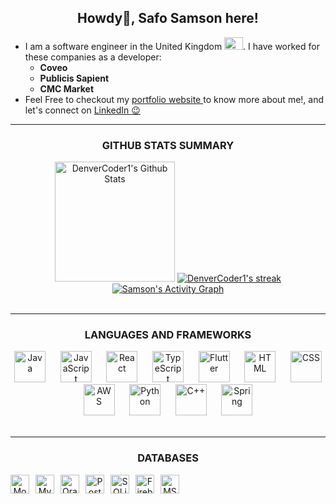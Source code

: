 <h2 align="center"> Howdy👋, Safo Samson here! </h2>

* I am a software engineer in the United Kingdom <img src="https://upload.wikimedia.org/wikipedia/en/a/ae/Flag_of_the_United_Kingdom.svg" alt="UK Flag" width="30" height="20" />. I have worked for these companies as a developer:
  * <b>Coveo</b>
  * <b>Publicis Sapient</b> 
  * <b>CMC Market</b>
* Feel Free to checkout my <a href="https://safosamson.me/about" target="_blank"> portfolio website </a> to know more about me!, and let's connect on <a href="https://www.linkedin.com/in/safosamson/" target="_blank"> LinkedIn 😉</a>

<!--
  <a href="https://github.com/Safo-Samson?tab=repositories&sort=stargazers">
    <img alt="total stars" title="Total stars on GitHub" src="https://custom-icon-badges.demolab.com/github/stars/Safo-Samson?color=55960c&style=for-the-badge&labelColor=488207&logo=star"/></a>
  <a href="https://github.com/Safo-Samson?tab=followers">
    <img alt="followers" title="Follow me on Github" src="https://custom-icon-badges.demolab.com/github/followers/Safo-Samson?color=236ad3&labelColor=1155ba&style=for-the-badge&logo=person-add&label=Follow&logoColor=white"/></a>
  <a href="https://github.com/Safo-Samson/Simple-View-Counter">
    <img alt="views" title="GitHub profile views" src="https://freshidea.com/jonah/app/DenverCoder1-profile-views"/></a>
-->
---
  

<h3 align="center">GITHUB STATS SUMMARY</h3>
<div align="center">
  <a href="https://github.com/anuraghazra/github-readme-stats"><img alt="DenverCoder1's Github Stats" src="https://denvercoder1-github-readme-stats.vercel.app/api/?username=Safo-Samson&show_icons=true&include_all_commits=true&count_private=true&theme=react&hide_border=true&bg_color=1F222E&title_color=F85D7F&icon_color=F8D866&rank_icon=github" height="192px" /></a>
  <a href="https://github.com/DenverCoder1/github-readme-streak-stats">    <img title="🔥 Get streak stats for your profile at git.io/streak-stats" alt="DenverCoder1's streak" src="https://github-readme-streak-stats-9m8ugfa77-denvercoder1.vercel.app/?user=Safo-Samson&theme=monokai-metallian&hide_border=true" /></a>
   <a href="https://github.com/ashutosh00710/github-readme-activity-graph"><img alt="Samson's Activity Graph" src="https://github-readme-activity-graph.vercel.app/graph/?username=Safo-Samson&bg_color=1F222E&color=F8D866&line=F85D7F&point=FFFFFF&hide_border=true" /></a>

</div>

  <br/>

---
<h3 align="center">LANGUAGES AND FRAMEWORKS</h3>

<div align="center">
  <img alt="Java" width="50px" src="https://cdn.jsdelivr.net/gh/devicons/devicon@latest/icons/java/java-original-wordmark.svg"/> &nbsp;&nbsp;&nbsp;&nbsp;
  <img alt="JavaScript" width="50px" src="https://cdn.jsdelivr.net/gh/devicons/devicon@latest/icons/javascript/javascript-original.svg"/> &nbsp;&nbsp;&nbsp;&nbsp;
  <img alt="React" width="50px" src="https://cdn.jsdelivr.net/gh/devicons/devicon@latest/icons/react/react-original-wordmark.svg"/> &nbsp;&nbsp;&nbsp;&nbsp;
  <img alt="TypeScript" width="50px" src="https://cdn.jsdelivr.net/gh/devicons/devicon@latest/icons/typescript/typescript-original.svg"/> &nbsp;&nbsp;&nbsp;&nbsp;
  <img alt="Flutter" width="50px" src="https://cdn.jsdelivr.net/gh/devicons/devicon@latest/icons/flutter/flutter-original.svg"/> &nbsp;&nbsp;&nbsp;&nbsp;
  <img alt="HTML" width="50px" src="https://cdn.jsdelivr.net/gh/devicons/devicon@latest/icons/html5/html5-plain-wordmark.svg"/> &nbsp;&nbsp;&nbsp;&nbsp;
  <img alt="CSS" width="50px" src="https://cdn.jsdelivr.net/gh/devicons/devicon@latest/icons/css3/css3-plain-wordmark.svg"/> &nbsp;&nbsp;&nbsp;&nbsp;
  <img alt="AWS" width="50px" src="https://cdn.jsdelivr.net/gh/devicons/devicon@latest/icons/amazonwebservices/amazonwebservices-original-wordmark.svg"/> &nbsp;&nbsp;&nbsp;&nbsp;
<!--   <img alt="NodeJS" width="50px" src="https://cdn.jsdelivr.net/gh/devicons/devicon@latest/icons/nodejs/nodejs-plain-wordmark.svg"/> &nbsp;&nbsp;&nbsp;&nbsp; -->
  <img alt="Python" width="50px" src="https://cdn.jsdelivr.net/gh/devicons/devicon@latest/icons/python/python-original-wordmark.svg"/> &nbsp;&nbsp;&nbsp;&nbsp;
  <img alt="C++" width="50px" src="https://cdn.jsdelivr.net/gh/devicons/devicon@latest/icons/cplusplus/cplusplus-original.svg"/> &nbsp;&nbsp;&nbsp;&nbsp;
  <img alt="Spring" width="50px" src="https://cdn.jsdelivr.net/gh/devicons/devicon@latest/icons/spring/spring-original-wordmark.svg"/> &nbsp;&nbsp;&nbsp;&nbsp;
<!--   <img alt="docker" width="50px" src="https://cdn.jsdelivr.net/gh/devicons/devicon@latest/icons/docker/docker-plain-wordmark.svg"/> &nbsp;&nbsp;&nbsp;&nbsp; -->
<!--   <img alt="Junit" width="50px" src="https://cdn.jsdelivr.net/gh/devicons/devicon@latest/icons/junit/junit-plain-wordmark.svg"/> &nbsp;&nbsp;&nbsp;&nbsp;
  <img alt="SalesForce" width="50px" src="https://cdn.jsdelivr.net/gh/devicons/devicon@latest/icons/salesforce/salesforce-original.svg"/> -->
</div>




<br/>
<hr>

<h3 align="center">DATABASES</h3>

<div style="display: flex; flex-wrap: wrap; gap: 10px;" align="center">
    <a href="#"><img alt="MongoDB" src="https://img.shields.io/badge/MongoDB-4ea94b.svg?logo=mongodb&logoColor=white" style="height: 30px;"></a>
    <a href="#"><img alt="MySQL" src="https://img.shields.io/badge/MySQL-00f.svg?logo=mysql&logoColor=white" style="height: 30px;"></a>
    <a href="#"><img alt="Oracle" src="https://img.shields.io/badge/Oracle-F00000.svg?logo=oracle&logoColor=white" style="height: 30px;"></a>
    <a href="#"><img alt="PostgreSQL" src="https://img.shields.io/badge/PostgreSQL-316192.svg?logo=postgresql&logoColor=white" style="height: 30px;"></a>
    <a href="#"><img alt="SQLite" src="https://img.shields.io/badge/SQLite-07405e.svg?logo=sqlite&logoColor=white" style="height: 30px;"></a>
    <a href="#"><img alt="Firebase" src="https://img.shields.io/badge/Firebase-ffca28.svg?logo=firebase&logoColor=black" style="height: 30px;"></a>
    <a href="#"><img alt="MSSQL" src="https://img.shields.io/badge/MSSQL-CC2927.svg?logo=microsoftsqlserver&logoColor=white" style="height: 30px;"></a>
</div>

            
<br/>


  
<!--  <a href="https://github.com/ashutosh00710/github-readme-activity-graph"><img alt="Samson's Activity Graph" src="https://github-readme-activity-graph.vercel.app/graph/?username=Safo-Samson&bg_color=1F222E&color=F8D866&line=F85D7F&point=FFFFFF&hide_border=true" /></a> -- >


